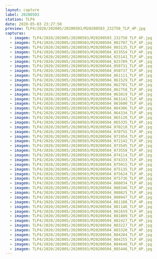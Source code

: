 ```yaml
---
layout: capture
label: 20200503
station: TLP4
date: 2020-05-03 23:27:50
preview: TLP4/2020/202005/20200503/M20200503_232750_TLP_4P.jpg
capturas:
  - imagem: TLP4/2020/202005/20200503/M20200503_232750_TLP_4P.jpg
  - imagem: TLP4/2020/202005/20200503/M20200504_002707_TLP_4P.jpg
  - imagem: TLP4/2020/202005/20200503/M20200504_003135_TLP_4P.jpg
  - imagem: TLP4/2020/202005/20200503/M20200504_023554_TLP_4P.jpg
  - imagem: TLP4/2020/202005/20200503/M20200504_025141_TLP_4P.jpg
  - imagem: TLP4/2020/202005/20200503/M20200504_025709_TLP_4P.jpg
  - imagem: TLP4/2020/202005/20200503/M20200504_050731_TLP_4P.jpg
  - imagem: TLP4/2020/202005/20200503/M20200504_050737_TLP_4P.jpg
  - imagem: TLP4/2020/202005/20200503/M20200504_061111_TLP_4P.jpg
  - imagem: TLP4/2020/202005/20200503/M20200504_061529_TLP_4P.jpg
  - imagem: TLP4/2020/202005/20200503/M20200504_062701_TLP_4P.jpg
  - imagem: TLP4/2020/202005/20200503/M20200504_062758_TLP_4P.jpg
  - imagem: TLP4/2020/202005/20200503/M20200504_063019_TLP_4P.jpg
  - imagem: TLP4/2020/202005/20200503/M20200504_063143_TLP_4P.jpg
  - imagem: TLP4/2020/202005/20200503/M20200504_063600_TLP_4P.jpg
  - imagem: TLP4/2020/202005/20200503/M20200504_064306_TLP_4P.jpg
  - imagem: TLP4/2020/202005/20200503/M20200504_064334_TLP_4P.jpg
  - imagem: TLP4/2020/202005/20200503/M20200504_065120_TLP_4P.jpg
  - imagem: TLP4/2020/202005/20200503/M20200504_065335_TLP_4P.jpg
  - imagem: TLP4/2020/202005/20200503/M20200504_070210_TLP_4P.jpg
  - imagem: TLP4/2020/202005/20200503/M20200504_070755_TLP_4P.jpg
  - imagem: TLP4/2020/202005/20200503/M20200504_071954_TLP_4P.jpg
  - imagem: TLP4/2020/202005/20200503/M20200504_072142_TLP_4P.jpg
  - imagem: TLP4/2020/202005/20200503/M20200504_073545_TLP_4P.jpg
  - imagem: TLP4/2020/202005/20200503/M20200504_073558_TLP_4P.jpg
  - imagem: TLP4/2020/202005/20200503/M20200504_074114_TLP_4P.jpg
  - imagem: TLP4/2020/202005/20200503/M20200504_074333_TLP_4P.jpg
  - imagem: TLP4/2020/202005/20200503/M20200504_075015_TLP_4P.jpg
  - imagem: TLP4/2020/202005/20200503/M20200504_075135_TLP_4P.jpg
  - imagem: TLP4/2020/202005/20200503/M20200504_075624_TLP_4P.jpg
  - imagem: TLP4/2020/202005/20200503/M20200504_075736_TLP_4P.jpg
  - imagem: TLP4/2020/202005/20200503/M20200504_080034_TLP_4P.jpg
  - imagem: TLP4/2020/202005/20200503/M20200504_080346_TLP_4P.jpg
  - imagem: TLP4/2020/202005/20200503/M20200504_080825_TLP_4P.jpg
  - imagem: TLP4/2020/202005/20200503/M20200504_080947_TLP_4P.jpg
  - imagem: TLP4/2020/202005/20200503/M20200504_081108_TLP_4P.jpg
  - imagem: TLP4/2020/202005/20200503/M20200504_081146_TLP_4P.jpg
  - imagem: TLP4/2020/202005/20200503/M20200504_081659_TLP_4P.jpg
  - imagem: TLP4/2020/202005/20200503/M20200504_081809_TLP_4P.jpg
  - imagem: TLP4/2020/202005/20200503/M20200504_082427_TLP_4P.jpg
  - imagem: TLP4/2020/202005/20200503/M20200504_083227_TLP_4P.jpg
  - imagem: TLP4/2020/202005/20200503/M20200504_083320_TLP_4P.jpg
  - imagem: TLP4/2020/202005/20200503/M20200504_084204_TLP_4P.jpg
  - imagem: TLP4/2020/202005/20200503/M20200504_084255_TLP_4P.jpg
  - imagem: TLP4/2020/202005/20200503/M20200504_084648_TLP_4P.jpg
  - imagem: TLP4/2020/202005/20200503/M20200504_085446_TLP_4P.jpg
---
```

